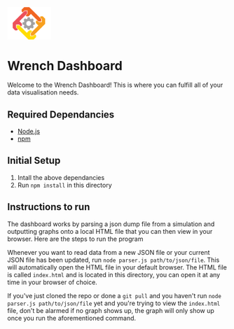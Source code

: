 <img src="public/logo-vertical.png" width="100" />

# Wrench Dashboard 

Welcome to the Wrench Dashboard! This is where you can fulfill all of your data visualisation needs.

## Required Dependancies

- [Node.js](https://nodejs.org/en/)
- [npm](https://www.npmjs.com/)

## Initial Setup

1. Intall the above dependancies
2. Run `npm install` in this directory

## Instructions to run

The dashboard works by parsing a json dump file from a simulation and outputting graphs onto a local HTML file that you can then view in your browser. Here are the steps to run the program

Whenever you want to read data from a new JSON file or your current JSON file has been updated, run `node parser.js path/to/json/file`. This will automatically open the HTML file in your default browser. The HTML file is called `index.html` and is located in this directory, you can open it at any time in your browser of choice.

If you've just cloned the repo or done a `git pull` and you haven't run `node parser.js path/to/json/file` yet and you're trying to view the `index.html` file, don't be alarmed if no graph shows up, the graph will only show up once you run the aforementioned command.